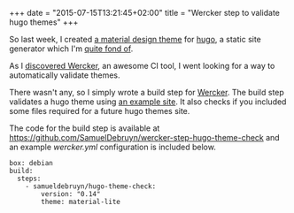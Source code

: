 +++
date = "2015-07-15T13:21:45+02:00"
title = "Wercker step to validate hugo themes"
+++

So last week, I created [a material design theme](/2015/material-lite-theme-for-hugo/) for [hugo](http://gohugo.io), a static site generator which I'm [quite fond of](search/?q=hugo).

As I [discovered Wercker](/2015/continuous-integration-with-hugo-and-wercker/), an awesome CI tool, I went looking for a way to automatically validate themes.

There wasn't any, so I simply wrote a build step for [Wercker](http://wercker.com). The build step validates a hugo theme using [an example site](https://github.com/spf13/HugoBasicExample). It also checks if you included some files required for a future hugo themes site. 

The code for the build step is available at https://github.com/SamuelDebruyn/wercker-step-hugo-theme-check and an example *wercker.yml* configuration is included below.

	box: debian
	build:
	  steps:
	    - samueldebruyn/hugo-theme-check:
	        version: "0.14"
	        theme: material-lite